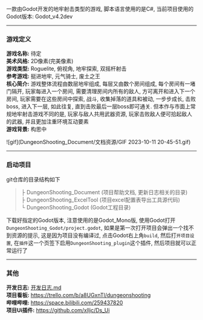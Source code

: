 
一款由Godot开发的地牢射击类型的游戏, 脚本语言使用的是C#, 当前项目使用的Godot版本: Godot_v4.2dev

--- 
### 游戏定义

**游戏名称:** 待定  
**美术风格:** 2D像素(完美像素)  
**游戏类型:** Roguelite, 俯视角, 地牢探索, 双摇杆射击  
**参考游戏:** 挺进地牢, 元气骑士, 废土之王  
**核心简介:** 游戏整体流程由数层地牢组成, 每层又由数个房间组成, 每个房间有一堵门隔开, 玩家每进入一个房间, 需要清理房间内所有的敌人, 方可离开和进入下一个房间,
玩家需要在这些房间中探索, 战斗, 收集掉落的道具和被动, 一步步成长, 击败boss, 进入下一层, 如此往复, 直到击败最后一层boss即可通关. 
但本作与市面上常规地牢射击游戏不同的是, 玩家与敌人共用武器资源, 玩家击败敌人便可拾起敌人的武器, 并且更加注重环境互动要素  
**游戏背景:** 构思中

![gif](DungeonShooting_Document/文档资源/GIF 2023-10-11 20-45-51.gif)

---

### 启动项目
git仓库的目录结构如下
> ├ DungeonShooting_Document (项目帮助文档, 更新日志相关的目录)  
> ├ DungeonShooting_ExcelTool (项目excel配置表导出工具源代码)  
> └ DungeonShooting_Godot (Godot工程目录)

下载好指定的Godot版本, 注意使用的是Godot_Mono版, 使用Godot打开`DungeonShooting_Godot/project.godot`, 如果是第一次打开项目会弹出一个找不到资源的提示, 这是因为项目没有编译过, 点击Godot右上角`build`, 然后打`开项目设置`, 在`插件`这一个页签下启用`DungeonShooting_plugin`这个插件, 然后项目就可以正常运行了

--- 
### 其他
**开发日志:** [开发日志.md](DungeonShooting_Document/开发日志.md)  
**项目看板:** https://trello.com/b/a8UGxnTl/dungeonshooting  
**哔哩哔哩:** https://space.bilibili.com/259437820  
**项目Ui插件:** https://github.com/xlljc/Ds_Ui
